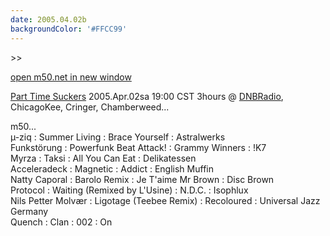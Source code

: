 ```yaml
---
date: 2005.04.02b
backgroundColor: '#FFCC99'
---
```


\>>

[open m50.net in new window](http://m50.net/)

[Part Time Suckers](http://www.parttimesuckers.com/) 2005.Apr.02sa 19:00 CST 3hours @ [DNBRadio](http://www.dnbradio.com/), ChicagoKee, Cringer, Chamberweed...  


m50...  
µ-ziq : Summer Living : Brace Yourself : Astralwerks  
Funkstörung : Powerfunk Beat Attack! : Grammy Winners : !K7  
Myrza : Taksi : All You Can Eat : Delikatessen  
Acceleradeck : Magnetic : Addict : English Muffin  
Natty Caporal : Barolo Remix : Je T'aime Mr Brown : Disc Brown  
Protocol : Waiting (Remixed by L'Usine) : N.D.C. : Isophlux  
Nils Petter Molvær : Ligotage (Teebee Remix) : Recoloured : Universal Jazz Germany  
Quench : Clan : 002 : On